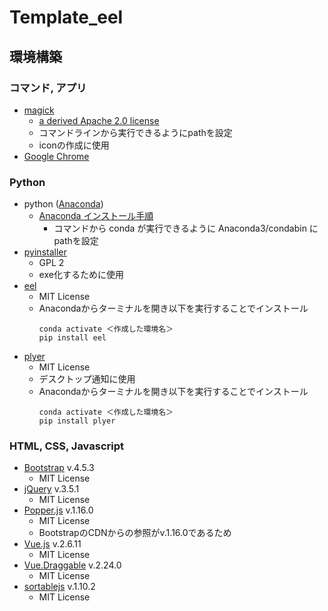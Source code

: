 # Template_eel
## 環境構築
### コマンド, アプリ
- [magick](https://imagemagick.org/script/download.php)
  - [a derived Apache 2.0 license](https://imagemagick.org/script/license.php)
  - コマンドラインから実行できるようにpathを設定
  - iconの作成に使用
- [Google Chrome](https://www.google.com/intl/ja/chrome/)

### Python
- python ([Anaconda](https://www.anaconda.com/products/individual))
  - [Anaconda インストール手順](https://www.python.jp/install/anaconda/index.html)
    - コマンドから conda が実行できるように Anaconda3/condabin にpathを設定
- [pyinstaller](https://anaconda.org/anaconda/pyinstaller)
  - GPL 2
  - exe化するために使用
- [eel](https://github.com/samuelhwilliams/Eel)
  - MIT License
  - Anacondaからターミナルを開き以下を実行することでインストール
    ```
    conda activate ＜作成した環境名＞
    pip install eel
    ```
- [plyer](https://github.com/kivy/plyer)
  - MIT License
  - デスクトップ通知に使用
  - Anacondaからターミナルを開き以下を実行することでインストール
    ```
    conda activate ＜作成した環境名＞
    pip install plyer
    ```

### HTML, CSS, Javascript
- [Bootstrap](https://github.com/twbs/bootstrap/releases) v.4.5.3
  - MIT License
- [jQuery](https://jquery.com/download/) v.3.5.1
  - MIT License
- [Popper.js](https://github.com/popperjs/popper-core/releases/tag/v1.16.0) v.1.16.0
  - MIT License
  - BootstrapのCDNからの参照がv.1.16.0であるため
- [Vue.js](https://github.com/vuejs/vue/releases) v.2.6.11
  - MIT License
- [Vue.Draggable](https://github.com/SortableJS/Vue.Draggable/releases) v.2.24.0
  - MIT License
- [sortablejs](https://github.com/SortableJS/sortablejs/releases) v.1.10.2
  - MIT License
